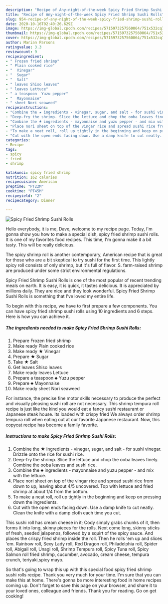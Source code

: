 ```yaml
---
description: "Recipe of Any-night-of-the-week Spicy Fried Shrimp Sushi Rolls"
title: "Recipe of Any-night-of-the-week Spicy Fried Shrimp Sushi Rolls"
slug: 954-recipe-of-any-night-of-the-week-spicy-fried-shrimp-sushi-rolls
date: 2020-10-16T02:40:26.629Z
image: https://img-global.cpcdn.com/recipes/5715973257560064/751x532cq70/spicy-fried-shrimp-sushi-rolls-recipe-main-photo.jpg
thumbnail: https://img-global.cpcdn.com/recipes/5715973257560064/751x532cq70/spicy-fried-shrimp-sushi-rolls-recipe-main-photo.jpg
cover: https://img-global.cpcdn.com/recipes/5715973257560064/751x532cq70/spicy-fried-shrimp-sushi-rolls-recipe-main-photo.jpg
author: Marian Parsons
ratingvalue: 3.3
reviewcount: 9
recipeingredient:
- " Frozen fried shrimp"
- " Plain cooked rice"
- "  Vinegar"
- "  Sugar"
- "  Salt"
- " leaves Shiso leaves"
- " leaves Lettuce"
- " a teaspoon  Yuzu pepper"
- "  Mayonnaise"
- " sheet Nori seaweed"
recipeinstructions:
- "Combine the ★ ingredients - vinegar, sugar, and salt - for sushi vinegar. Drizzle onto the rice for sushi rice."
- "Deep-fry the shrimp. Slice the lettuce and chop the ooba leaves finely. Combine the ooba leaves and sushi rice."
- "Combine the ♣ ingredients - mayonnaise and yuzu pepper - and mix with the lettuce."
- "Place nori sheet on top of the vingar rice and spread sushi rice from down to up, leaving about 4/5 uncovered. Top with lettuce and fried shrimp at about 1/4 from the bottom."
- "To make a neat roll, roll up tightly in the beginning and keep on pressing down the ingredients."
- "Cut with the open ends facing down. Use a damp knife to cut neatly. Clean the knife with a damp cloth each time you cut."
categories:
- Recipe
tags:
- spicy
- fried
- shrimp

katakunci: spicy fried shrimp 
nutrition: 162 calories
recipecuisine: American
preptime: "PT22M"
cooktime: "PT45M"
recipeyield: "2"
recipecategory: Dinner

---
```



![Spicy Fried Shrimp Sushi Rolls](https://img-global.cpcdn.com/recipes/5715973257560064/751x532cq70/spicy-fried-shrimp-sushi-rolls-recipe-main-photo.jpg)

Hello everybody, it is me, Dave, welcome to my recipe page. Today, I'm gonna show you how to make a special dish, spicy fried shrimp sushi rolls. It is one of my favorites food recipes. This time, I'm gonna make it a bit tasty. This will be really delicious.

The spicy shrimp roll is another contemporary, American recipe that is great for those who are a bit skeptical to try sushi for the first time. This lightly spicy roll consists of only shrimp, but it&#39;s full of flavor. S. farm-raised shrimp are produced under some strict environmental regulations.

Spicy Fried Shrimp Sushi Rolls is one of the most popular of recent trending meals on earth. It is easy, it is quick, it tastes delicious. It is appreciated by millions daily. They are nice and they look wonderful. Spicy Fried Shrimp Sushi Rolls is something that I've loved my entire life.


To begin with this recipe, we have to first prepare a few components. You can have spicy fried shrimp sushi rolls using 10 ingredients and 6 steps. Here is how you can achieve it.

<!--inarticleads1-->

##### The ingredients needed to make Spicy Fried Shrimp Sushi Rolls:

1. Prepare  Frozen fried shrimp
1. Make ready  Plain cooked rice
1. Make ready  ★ Vinegar
1. Prepare  ★ Sugar
1. Take  ★ Salt
1. Get  leaves Shiso leaves
1. Make ready  leaves Lettuce
1. Prepare  a teaspoon ♣ Yuzu pepper
1. Prepare  ♣ Mayonnaise
1. Make ready  sheet Nori seaweed


For instance, the precise fine motor skills necessary to produce the perfect and visually pleasing sushi roll are not necessary. This shrimp tempura roll recipe is just like the kind you would eat a fancy sushi restaurant or Japanese steak house. Its loaded with crispy fried We always order shrimp tempura roll when eating out at our favorite Japanese restaurant. Now, this copycat recipe has become a family favorite. 

<!--inarticleads2-->

##### Instructions to make Spicy Fried Shrimp Sushi Rolls:

1. Combine the ★ ingredients - vinegar, sugar, and salt - for sushi vinegar. Drizzle onto the rice for sushi rice.
1. Deep-fry the shrimp. Slice the lettuce and chop the ooba leaves finely. Combine the ooba leaves and sushi rice.
1. Combine the ♣ ingredients - mayonnaise and yuzu pepper - and mix with the lettuce.
1. Place nori sheet on top of the vingar rice and spread sushi rice from down to up, leaving about 4/5 uncovered. Top with lettuce and fried shrimp at about 1/4 from the bottom.
1. To make a neat roll, roll up tightly in the beginning and keep on pressing down the ingredients.
1. Cut with the open ends facing down. Use a damp knife to cut neatly. Clean the knife with a damp cloth each time you cut.


This sushi roll has cream cheese in it; Cody simply grabs chunks of it, then forms it into long, skinny pieces for the rolls. Next come long, skinny sticks of fresh, seeded jalapenos, followed by a squirt of the spicy sauce. And places the crispy fried shrimp inside the roll. Then he rolls &#39;em up and slices &#39;em. Rainbow roll, Sexy Lady roll, Red Dragon roll, Philadelphia roll, Spider roll, Abigail roll, Unagi roll, Shrimp Tempura roll, Spicy Tuna roll, Spicy Salmon roll fried shrimp, cucumber, avocado, cream cheese, tempura crunch, teriyaki,spicy mayo. 

So that's going to wrap this up with this special food spicy fried shrimp sushi rolls recipe. Thank you very much for your time. I'm sure that you can make this at home. There's gonna be more interesting food in home recipes coming up. Don't forget to save this page on your browser, and share it to your loved ones, colleague and friends. Thank you for reading. Go on get cooking!
